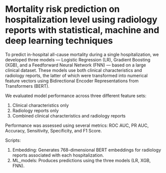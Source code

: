 # Mortality risk prediction on hospitalization level using radiology reports with statistical, machine and deep learning techniques
To predict in-hospital all-cause mortality during a single hospitalization, we developed three models — Logistic Regression (LR), Gradient Boosting (XGB), and a Feedforward Neural Network (FNN) — based on a large clinical dataset. These models use both clinical characteristics and radiology reports, the latter of which were transformed into numerical feature vectors using Bidirectional Encoder Representations from Transformers (BERT).

We evaluated model performance across three different feature sets:
1. Clinical characteristics only
2. Radiology reports only
3. Combined clinical characteristics and radiology reports

Performance was assessed using several metrics: ROC AUC, PR AUC, Accuracy, Sensitivity, Specificity, and F1 Score.


Scripts:
1. Embedding: Generates 768-dimensional BERT embeddings for radiology reports associated with each hospitalization.
2. ML_models: Produces predictions using the three models (LR, XGB, FNN).
